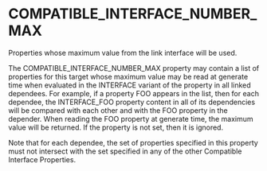   

# COMPATIBLE_INTERFACE_NUMBER_MAX  
Properties whose maximum value from the link interface will be used.  

The COMPATIBLE_INTERFACE_NUMBER_MAX property may contain a list of
properties for this target whose maximum value may be read at generate
time when evaluated in the INTERFACE variant of the property in all
linked dependees.  For example, if a property FOO appears in the list,
then for each dependee, the INTERFACE_FOO property content in all of
its dependencies will be compared with each other and with the FOO
property in the depender.  When reading the FOO property at generate
time, the maximum value will be returned. If the property is not set,
then it is ignored.  

Note that for each dependee, the set of properties specified in this
property must not intersect with the set specified in any of the other
Compatible Interface Properties.  

